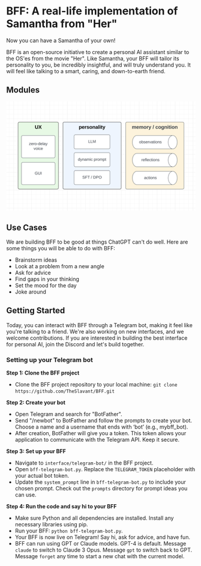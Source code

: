 # BFF: A real-life implementation of Samantha from "Her"

Now you can have a Samantha of your own! 

BFF is an open-source initiative to create a personal AI assistant similar to the OS'es from the movie "Her". Like Samantha, your BFF will tailor its personality to you, be incredibly insightful, and will truly understand you. It will feel like talking to a smart, caring, and down-to-earth friend.

## Modules

![BFF modules](/images/bff-modules.png "BFF modules")

## Use Cases

We are building BFF to be good at things ChatGPT can't do well. Here are some things you will be able to do with BFF:

- Brainstorm ideas
- Look at a problem from a new angle
- Ask for advice
- Find gaps in your thinking
- Set the mood for the day
- Joke around

## Getting Started

Today, you can interact with BFF through a Telegram bot, making it feel like you're talking to a friend. We're also working on new interfaces, and we welcome contributions. If you are interested in building the best interface for personal AI, join the Discord and let's build together.

### Setting up your Telegram bot

**Step 1: Clone the BFF project**
- Clone the BFF project repository to your local machine: `git clone https://github.com/TheSlavant/BFF.git`

**Step 2: Create your bot**
- Open Telegram and search for "BotFather".
- Send "/newbot" to BotFather and follow the prompts to create your bot. Choose a name and a username that ends with ‘bot’ (e.g., mybff_bot).
- After creation, BotFather will give you a token. This token allows your application to communicate with the Telegram API. Keep it secure.

**Step 3: Set up your BFF**
- Navigate to `interface/telegram-bot/` in the BFF project.
- Open `bff-telegram-bot.py`. Replace the `TELEGRAM_TOKEN` placeholder with your actual bot token.
- Update the `system_prompt` line in `bff-telegram-bot.py` to include your chosen prompt. Check out the `prompts` directory for prompt ideas you can use.

**Step 4: Run the code and say hi to your BFF**
- Make sure Python and all dependencies are installed. Install any necessary libraries using pip.
- Run your BFF: `python bff-telegram-bot.py`.
- Your BFF is now live on Telegram! Say hi, ask for advice, and have fun.
- BFF can run using GPT or Claude models. GPT-4 is default. Message `claude` to switch to Claude 3 Opus. Message `gpt` to switch back to GPT. Message `forget` any time to start a new chat with the current model.
